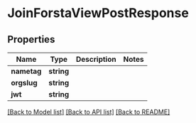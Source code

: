 # JoinForstaViewPostResponse

## Properties
Name | Type | Description | Notes
------------ | ------------- | ------------- | -------------
**nametag** | **string** |  | 
**orgslug** | **string** |  | 
**jwt** | **string** |  | 

[[Back to Model list]](../README.md#documentation-for-models) [[Back to API list]](../README.md#documentation-for-api-endpoints) [[Back to README]](../README.md)


